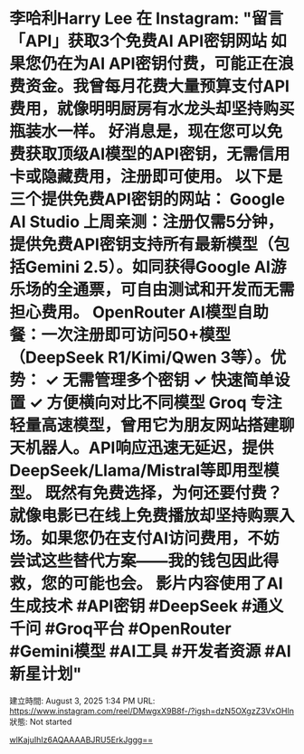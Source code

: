 # 李哈利Harry Lee 在 Instagram: "留言「API」获取3个免费AI API密钥网站 如果您仍在为AI API密钥付费，可能正在浪费资金。我曾每月花费大量预算支付API费用，就像明明厨房有水龙头却坚持购买瓶装水一样。 好消息是，现在您可以免费获取顶级AI模型的API密钥，无需信用卡或隐藏费用，注册即可使用。 以下是三个提供免费API密钥的网站： Google AI Studio 上周亲测：注册仅需5分钟，提供免费API密钥支持所有最新模型（包括Gemini 2.5）。如同获得Google AI游乐场的全通票，可自由测试和开发而无需担心费用。 OpenRouter AI模型自助餐：一次注册即可访问50+模型（DeepSeek R1/Kimi/Qwen 3等）。优势： ✓ 无需管理多个密钥 ✓ 快速简单设置 ✓ 方便横向对比不同模型 Groq 专注轻量高速模型，曾用它为朋友网站搭建聊天机器人。API响应迅速无延迟，提供DeepSeek/Llama/Mistral等即用型模型。 既然有免费选择，为何还要付费？就像电影已在线上免费播放却坚持购票入场。如果您仍在支付AI访问费用，不妨尝试这些替代方案——我的钱包因此得救，您的可能也会。 影片内容使用了AI生成技术 #API密钥 #DeepSeek #通义千问 #Groq平台 #OpenRouter #Gemini模型 #AI工具 #开发者资源 #AI新星计划"

建立時間: August 3, 2025 1:34 PM
URL: https://www.instagram.com/reel/DMwgxX9B8f-/?igsh=dzN5OXgzZ3VxOHln
狀態: Not started

[wlKajuIhIz6AQAAAABJRU5ErkJggg==](wlKajuIhIz6AQAAAABJRU5ErkJggg)